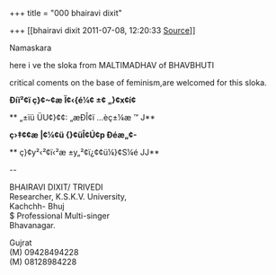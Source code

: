 +++
title = "000 bhairavi dixit"

+++
[[bhairavi dixit	2011-07-08, 12:20:33 [Source](https://groups.google.com/g/bvparishat/c/JJqndG0sLGE)]]



  
Namaskara



here i ve the sloka from MALTIMADHAV of BHAVBHUTI

critical coments on the base of feminism,are welcomed for this sloka.





**Ðíï²¢ï ç}¢\~¢æ Ï¢‹{é¼¢ ±¢ „}¢x¢í¢**

** „±ïü ÜU¢}¢¢: „æÐÎ¢ï …èç±¼æ ™ J**

**ç›‡¢¢æ \|¢¼¢ü {}¢üÎ¢Ú¢p Ðéæ„¢-**

** ç}¢y²‹²¢ï‹²æ ±y„²¢ï¿¢¢ü¼}¢S¼é JJ**

  
--  

BHAIRAVI DIXIT/ TRIVEDI  
Researcher, K.S.K.V. University,  
Kachchh- Bhuj  
$ Professional Multi-singer  
Bhavanagar.

Gujrat  
(M) 09428494228  
(M) 08128984228

  

